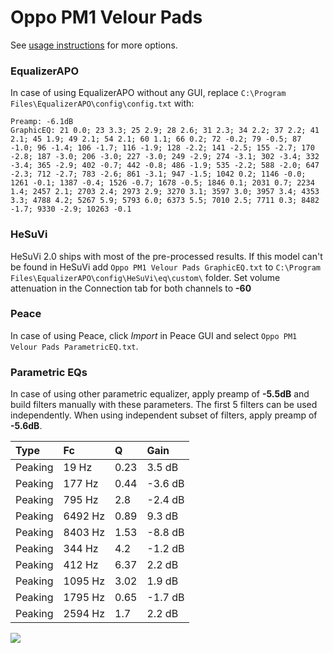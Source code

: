 # Oppo PM1 Velour Pads
See [usage instructions](https://github.com/jaakkopasanen/AutoEq#usage) for more options.

### EqualizerAPO
In case of using EqualizerAPO without any GUI, replace `C:\Program Files\EqualizerAPO\config\config.txt`
with:
```
Preamp: -6.1dB
GraphicEQ: 21 0.0; 23 3.3; 25 2.9; 28 2.6; 31 2.3; 34 2.2; 37 2.2; 41 2.1; 45 1.9; 49 2.1; 54 2.1; 60 1.1; 66 0.2; 72 -0.2; 79 -0.5; 87 -1.0; 96 -1.4; 106 -1.7; 116 -1.9; 128 -2.2; 141 -2.5; 155 -2.7; 170 -2.8; 187 -3.0; 206 -3.0; 227 -3.0; 249 -2.9; 274 -3.1; 302 -3.4; 332 -3.4; 365 -2.9; 402 -0.7; 442 -0.8; 486 -1.9; 535 -2.2; 588 -2.0; 647 -2.3; 712 -2.7; 783 -2.6; 861 -3.1; 947 -1.5; 1042 0.2; 1146 -0.0; 1261 -0.1; 1387 -0.4; 1526 -0.7; 1678 -0.5; 1846 0.1; 2031 0.7; 2234 1.4; 2457 2.1; 2703 2.4; 2973 2.9; 3270 3.1; 3597 3.0; 3957 3.4; 4353 3.3; 4788 4.2; 5267 5.9; 5793 6.0; 6373 5.5; 7010 2.5; 7711 0.3; 8482 -1.7; 9330 -2.9; 10263 -0.1
```

### HeSuVi
HeSuVi 2.0 ships with most of the pre-processed results. If this model can't be found in HeSuVi add
`Oppo PM1 Velour Pads GraphicEQ.txt` to `C:\Program Files\EqualizerAPO\config\HeSuVi\eq\custom\` folder.
Set volume attenuation in the Connection tab for both channels to **-60**

### Peace
In case of using Peace, click *Import* in Peace GUI and select `Oppo PM1 Velour Pads ParametricEQ.txt`.

### Parametric EQs
In case of using other parametric equalizer, apply preamp of **-5.5dB** and build filters manually
with these parameters. The first 5 filters can be used independently.
When using independent subset of filters, apply preamp of **-5.6dB**.

| Type    | Fc      |    Q | Gain    |
|:--------|:--------|:-----|:--------|
| Peaking | 19 Hz   | 0.23 | 3.5 dB  |
| Peaking | 177 Hz  | 0.44 | -3.6 dB |
| Peaking | 795 Hz  | 2.8  | -2.4 dB |
| Peaking | 6492 Hz | 0.89 | 9.3 dB  |
| Peaking | 8403 Hz | 1.53 | -8.8 dB |
| Peaking | 344 Hz  | 4.2  | -1.2 dB |
| Peaking | 412 Hz  | 6.37 | 2.2 dB  |
| Peaking | 1095 Hz | 3.02 | 1.9 dB  |
| Peaking | 1795 Hz | 0.65 | -1.7 dB |
| Peaking | 2594 Hz | 1.7  | 2.2 dB  |

![](https://raw.githubusercontent.com/jaakkopasanen/AutoEq/master/results/innerfidelity/sbaf-serious/Oppo%20PM1%20Velour%20Pads/Oppo%20PM1%20Velour%20Pads.png)